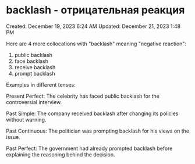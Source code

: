 # backlash - отрицательная реакция

Created: December 19, 2023 6:24 AM
Updated: December 21, 2023 1:48 PM

Here are 4 more collocations with "backlash" meaning "negative reaction":

1. public backlash
2. face backlash
3. receive backlash
4. prompt backlash

Examples in different tenses:

Present Perfect:
The celebrity has faced public backlash for the controversial interview.

Past Simple:
The company received backlash after changing its policies without warning.

Past Continuous:
The politician was prompting backlash for his views on the issue.

Past Perfect:
The government had already prompted backlash before explaining the reasoning behind the decision.